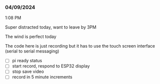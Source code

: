 ### 04/09/2024

1:08 PM

Super distracted today, want to leave by 3PM

The wind is perfect today

The code here is just recording but it has to use the touch screen interface (serial to serial messaging)

- [ ] pi ready status
- [ ] start record, respond to ESP32 display
- [ ] stop save video
- [ ] record in 5 minute increments
